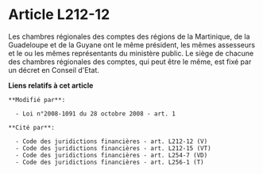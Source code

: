 # Article L212-12

Les chambres régionales des comptes des régions de la Martinique, de la Guadeloupe et de la Guyane ont le même président, les
mêmes assesseurs et le ou les mêmes représentants du ministère public. Le siège de chacune des chambres régionales des
comptes, qui peut être le même, est fixé par un décret en Conseil d'Etat.

**Liens relatifs à cet article**

	**Modifié par**:

	  - Loi n°2008-1091 du 28 octobre 2008 - art. 1

	**Cité par**:

	  - Code des juridictions financières - art. L212-12 (V)
	  - Code des juridictions financières - art. L212-15 (VT)
	  - Code des juridictions financières - art. L254-7 (VD)
	  - Code des juridictions financières - art. L256-1 (T)
